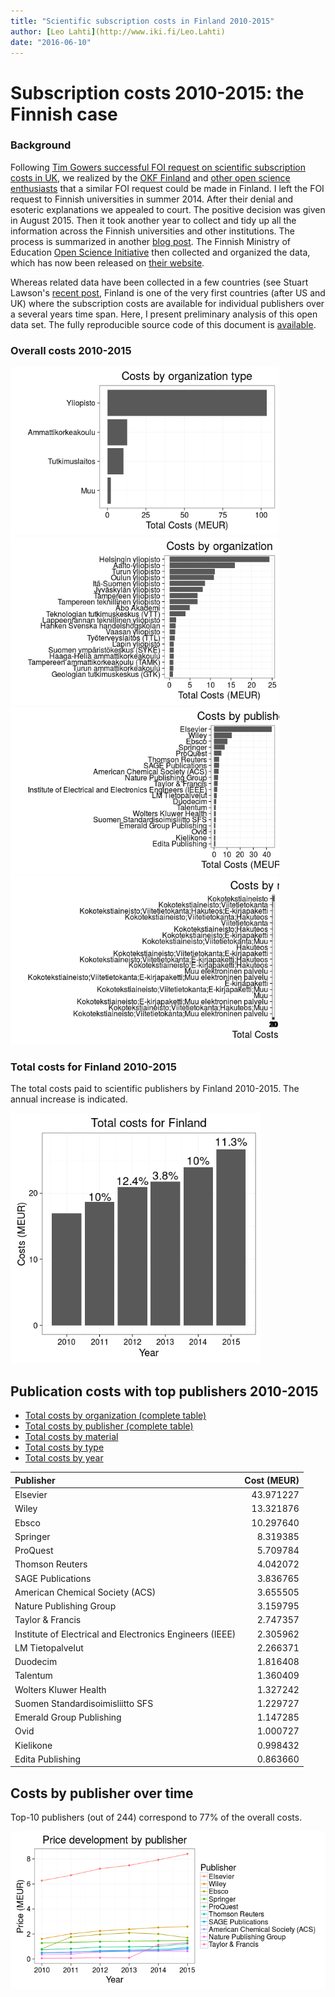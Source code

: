 ```yaml
---
title: "Scientific subscription costs in Finland 2010-2015"
author: [Leo Lahti](http://www.iki.fi/Leo.Lahti)
date: "2016-06-10"
---
```






Subscription costs 2010-2015: the Finnish case
===========

### Background

Following [Tim Gowers successful FOI request on scientific
subscription costs in
UK](http://gowers.wordpress.com/2014/04/24/elsevier-journals-some-facts/),
we realized by the [OKF Finland](http://fi.okfn.org/wg/openscience/)
and [other open science
enthusiasts](https://www.facebook.com/groups/241398182642057/permalink/411482855633588)
that a similar FOI request could be made in Finland. I left the FOI
request to Finnish universities in summer 2014. After their denial and
esoteric explanations we appealed to court. The positive decision was
given in August 2015. Then it took another year to collect and tidy up
all the information across the Finnish universities and other
institutions. The process is summarized in another [blog post](). The
Finnish Ministry of Education [Open Science
Initiative](http://openscience.fi) then collected and organized the
data, which has now been released on [their website]().

Whereas related data have been collected in a few countries (see
Stuart Lawson's [recent
post](http://stuartlawson.org/2016/06/publicly-available-data-on-international-journal-subscription-costs),
Finland is one of the very first countries (after US and UK) where the
subscription costs are available for individual publishers over a
several years time span. Here, I present preliminary analysis of this
open data set. The fully reproducible source code of this document is
[available](https://github.com/antagomir/temp/blob/master/20160610/foi.Rmd).



### Overall costs 2010-2015

<img src="figure/foi-totalcosts-1.png" title="plot of chunk foi-totalcosts" alt="plot of chunk foi-totalcosts" width="430px" /><img src="figure/foi-totalcosts-2.png" title="plot of chunk foi-totalcosts" alt="plot of chunk foi-totalcosts" width="430px" /><img src="figure/foi-totalcosts-3.png" title="plot of chunk foi-totalcosts" alt="plot of chunk foi-totalcosts" width="430px" /><img src="figure/foi-totalcosts-4.png" title="plot of chunk foi-totalcosts" alt="plot of chunk foi-totalcosts" width="430px" />

### Total costs for Finland 2010-2015

The total costs paid to scientific publishers by Finland 2010-2015. The annual increase is indicated.

<img src="figure/foi-timeline-1.png" title="plot of chunk foi-timeline" alt="plot of chunk foi-timeline" width="400px" />


## Publication costs with top publishers 2010-2015

 * [Total costs by organization (complete table)](table/cost_by_organization.csv)
 * [Total costs by publisher (complete table)](table/cost_by_publisher.csv)
 * [Total costs by material](table/cost_by_material.csv)
 * [Total costs by type](table/cost_by_type.csv)
 * [Total costs by year](table/cost_by_year.csv)   


|Publisher                                                | Cost (MEUR)|
|:--------------------------------------------------------|-----------:|
|Elsevier                                                 |   43.971227|
|Wiley                                                    |   13.321876|
|Ebsco                                                    |   10.297640|
|Springer                                                 |    8.319385|
|ProQuest                                                 |    5.709784|
|Thomson Reuters                                          |    4.042072|
|SAGE Publications                                        |    3.836765|
|American Chemical Society (ACS)                          |    3.655505|
|Nature Publishing Group                                  |    3.159795|
|Taylor & Francis                                         |    2.747357|
|Institute of Electrical and Electronics Engineers (IEEE) |    2.305962|
|LM Tietopalvelut                                         |    2.266371|
|Duodecim                                                 |    1.816408|
|Talentum                                                 |    1.360409|
|Wolters Kluwer Health                                    |    1.327242|
|Suomen Standardisoimisliitto SFS                         |    1.229727|
|Emerald Group Publishing                                 |    1.147285|
|Ovid                                                     |    1.000727|
|Kielikone                                                |    0.998432|
|Edita Publishing                                         |    0.863660|


## Costs by publisher over time

Top-10 publishers (out of 244) correspond to 77% of the overall costs.

![plot of chunk foi-timebypublisher](figure/foi-timebypublisher-1.png)


